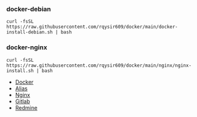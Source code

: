 ### docker-debian
```
curl -fsSL https://raw.githubusercontent.com/rqysir609/docker/main/docker-install-debian.sh | bash
```

### docker-nginx
```
curl -fsSL https://raw.githubusercontent.com/rqysir609/docker/main/nginx/nginx-install.sh | bash
```

* [Docker](https://github.com/rqysir609/docker-compose/wiki/Docker)  
* [Alias](https://github.com/rqysir609/docker-compose/wiki/Alias)  
* [Nginx](https://github.com/rqysir609/docker-compose/wiki/Nginx)  
* [Gitlab](https://github.com/rqysir609/docker-compose/wiki/Gitlab)  
* [Redmine](https://github.com/rqysir609/docker-compose/wiki/Redmine)
